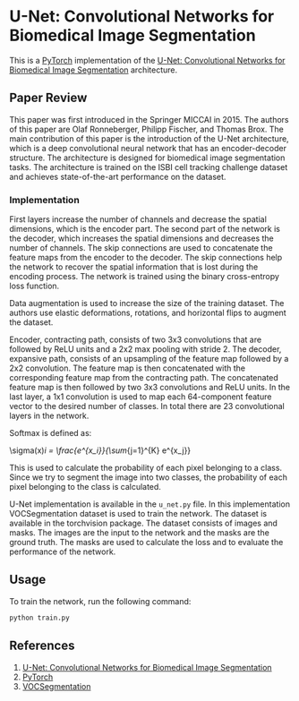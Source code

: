 # U-Net: Convolutional Networks for Biomedical Image Segmentation

This is a [PyTorch](http://pytorch.org/) implementation of the [U-Net: Convolutional Networks for Biomedical Image Segmentation](https://arxiv.org/abs/1505.04597) architecture.

## Paper Review

This paper was first introduced in the Springer MICCAI in 2015. The authors of this paper are Olaf Ronneberger, Philipp Fischer, and Thomas Brox. The main contribution of this paper is the introduction of the U-Net architecture, which is a deep convolutional neural network that has an encoder-decoder structure. The architecture is designed for biomedical image segmentation tasks. The architecture is trained on the ISBI cell tracking challenge dataset and achieves state-of-the-art performance on the dataset. 

### Implementation

First layers increase the number of channels and decrease the spatial dimensions, which is the encoder part. The second part of the network is the decoder, which increases the spatial dimensions and decreases the number of channels. The skip connections are used to concatenate the feature maps from the encoder to the decoder. The skip connections help the network to recover the spatial information that is lost during the encoding process. The network is trained using the binary cross-entropy loss function. 

Data augmentation is used to increase the size of the training dataset. The authors use elastic deformations, rotations, and horizontal flips to augment the dataset. 

Encoder, contracting path, consists of two 3x3 convolutions that are followed by ReLU units and a 2x2 max pooling with stride 2. The decoder, expansive path, consists of an upsampling of the feature map followed by a 2x2 convolution. The feature map is then concatenated with the corresponding feature map from the contracting path. The concatenated feature map is then followed by two 3x3 convolutions and ReLU units. In the last layer, a 1x1 convolution is used to map each 64-component feature vector to the desired number of classes. In total there are 23 convolutional layers in the network.

Softmax is defined as: 

\sigma(x)_i = \frac{e^{x_i}}{\sum_{j=1}^{K} e^{x_j}}

This is used to calculate the probability of each pixel belonging to a class. Since we try to segment the image into two classes, the probability of each pixel belonging to the class is calculated.

U-Net implementation is available in the `u_net.py` file. In this implementation VOCSegmentation dataset is used to train the network. The dataset is available in the torchvision package. The dataset consists of images and masks. The images are the input to the network and the masks are the ground truth. The masks are used to calculate the loss and to evaluate the performance of the network.

## Usage

To train the network, run the following command:

```bash
python train.py
```

## References

1. [U-Net: Convolutional Networks for Biomedical Image Segmentation](https://arxiv.org/abs/1505.04597)
2. [PyTorch](http://pytorch.org/)
3. [VOCSegmentation](http://host.robots.ox.ac.uk/pascal/VOC/voc2012/segexamples/index.html)
